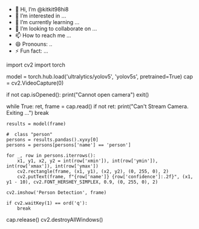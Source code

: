 - 👋 Hi, I’m @kitkit98hi8
- 👀 I’m interested in ...
- 🌱 I’m currently learning ...
- 💞️ I’m looking to collaborate on ...
- 📫 How to reach me ...
- 😄 Pronouns: ..
- ⚡ Fun fact: ...

<!---
kitkit98hi8/kitkit98hi8 is a ✨ special ✨ repository because its `README.md` (this file) appears on your GitHub profile.
You can click the Preview link to take a look at your changes.
--->
import cv2
import torch

model = torch.hub.load('ultralytics/yolov5', 'yolov5s', pretrained=True)
cap = cv2.VideoCapture(0)

if not cap.isOpened():
    print("Cannot open camera")
    exit()

while True:
    ret, frame = cap.read()
    if not ret:
        print("Can't Stream Camera. Exiting ...")
        break

    results = model(frame)

    #  class "person"
    persons = results.pandas().xyxy[0]
    persons = persons[persons['name'] == 'person']

    for _, row in persons.iterrows():
        x1, y1, x2, y2 = int(row['xmin']), int(row['ymin']), int(row['xmax']), int(row['ymax'])
        cv2.rectangle(frame, (x1, y1), (x2, y2), (0, 255, 0), 2)
        cv2.putText(frame, f"{row['name']} {row['confidence']:.2f}", (x1, y1 - 10), cv2.FONT_HERSHEY_SIMPLEX, 0.9, (0, 255, 0), 2)

    cv2.imshow('Person Detection', frame)

    if cv2.waitKey(1) == ord('q'):
        break

cap.release()
cv2.destroyAllWindows()
